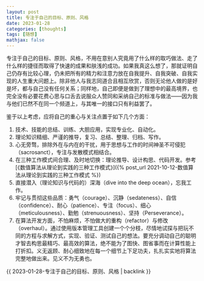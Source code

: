 ```yaml
---
layout: post
title: 专注于自己的目标、原则、风格
date: 2023-01-28
categories: [thoughts]
tags: [随想]
mathjax: false
---
```


专注于自己的目标、原则、风格，不用在意别人究竟用了什么样的取巧做法、走了什么样的捷径而取得了快速的成果和肤浅的成功。如果我真这么想了，那就证明自己仍存有比较心理，仍未把所有的精力和注意力放在自我提升、自我突破、自我实现的人生重大问题上。除非他人与我志同道合且相互欣赏，否则无论他人做的是好是坏，都与自己没有任何关系；同样地，自己即便是做到了理想中的最高境界，也完全没有必要花费心思与口舌去说服众人赞同和采纳自己的标准与做法——因为我与他们已然不在同一个频道上，与其唯一的接口只有利益罢了。

鉴于以上考虑，应将自己的重心与关注点置于如下几个方面：

1.  技术、技能的总结、训练、大胆应用，实现专业化、自动化。
2.  理论知识精细、严谨的推导，复习、总结、整理、归档、写作。
3.  心无旁骛，排除外在与内在的干扰，用于思想与工作的时间神圣不可侵犯（sacrosanct），专注与发散模式相结合。
4.  在三种工作模式间合理、及时地切换：理论推导、设计构思、代码开发。参考[《数值算法从理论到实践的三种工作模式》]({% post_url 2021-10-12-数值算法从理论到实践的三种工作模式 %})
5.  直接潜入（理论知识与代码的）深海（dive into the deep ocean），忘我工作。
6.  牢记与贯彻这些品质：勇气（courage）、沉静（sedateness）、自信（confidence）、耐心（patience）、专注（focus）、细心（meticulousness）、勤勉（strenuousness）、坚持（Perseverance）。
7.  在算法开发方面，不怕麻烦，不怕做大的重构（refactor）与修改（overhaul）。通过使用版本管理工具创建一个个分枝，尽情地试探与把玩不同的方程与求解方式，实现、验证、测试自己的想法。要充分调动自己的聪明才智去构思最精巧、最高效的算法，绝不能为了图快、图省事而在计算性能上打折扣。义无返顾、耐心细致地在每一个细节上下足功夫，扎扎实实地将算法完整地做出来。见义不为无勇也。

{{ 2023-01-28-专注于自己的目标、原则、风格 | backlink }}
